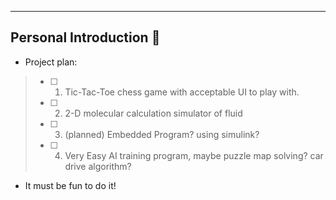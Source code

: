 ---
## Personal Introduction  :abacus:

- Project plan:

>- [ ]  1. Tic-Tac-Toe chess game with acceptable UI to play with.
>- [ ]  2. 2-D molecular calculation simulator of fluid
>- [ ]  3. (planned) Embedded Program? using simulink?
>- [ ]  4. Very Easy AI training program, maybe puzzle map solving? car drive algorithm?
>
- It must be fun to do it!




<!---
TommyLWANG/TommyLWANG is a ✨ special ✨ repository because its `README.md` (this file) appears on your GitHub profile.
You can click the Preview link to take a look at your changes.
--->
